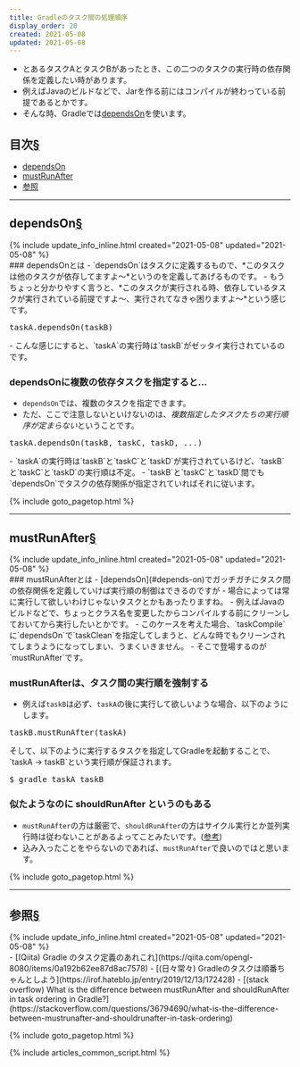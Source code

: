 ```yaml
---
title: Gradleのタスク間の処理順序
display_order: 20
created: 2021-05-08
updated: 2021-05-08
---
```

- とあるタスクAとタスクBがあったとき、この二つのタスクの実行時の依存関係を定義したい時があります。
- 例えばJavaのビルドなどで、Jarを作る前にはコンパイルが終わっている前提であるとかです。
- そんな時、Gradleでは[dependsOn](#depends-on)を使います。

## <a name="index">目次</a><a class="heading-anchor-permalink" href="#目次">§</a>

<ul id="index_ul">
<li><a href="#depends-on">dependsOn</a></li>
<li><a href="#must-run-after">mustRunAfter</a></li>
<li><a href="#reference">参照</a></li>
</ul>

* * *
## <a name="depends-on">dependsOn</a><a class="heading-anchor-permalink" href="#depends-on">§</a>
<div class="chapter-updated">{% include update_info_inline.html created="2021-05-08" updated="2021-05-08" %}</div>
### dependsOnとは
- `dependsOn`はタスクに定義するもので、*このタスクは他のタスクが依存してますよ～*というのを定義してあげるものです。
- もうちょっと分かりやすく言うと、*このタスクが実行される時、依存しているタスクが実行されている前提ですよ～、実行されてなきゃ困りますよ～*という感じです。

<div class="code-box no-title">
<pre>
taskA.dependsOn(taskB)
</pre>
</div>
- こんな感じにすると、`taskA`の実行時は`taskB`がゼッタイ実行されているのです。

### dependsOnに複数の依存タスクを指定すると…
- `dependsOn`では、複数のタスクを指定できます。
- ただ、ここで注意しないといけないのは、*複数指定したタスクたちの実行順序が定まらない*ということです。
<div class="code-box no-title">
<pre>
taskA.dependsOn(taskB, taskC, taskD, ...)
</pre>
</div>
- `taskA`の実行時は`taskB`と`taskC`と`taskD`が実行されているけど、`taskB`と`taskC`と`taskD`の実行順は不定。
- `taskB`と`taskC`と`taskD`間でも`dependsOn`でタスクの依存関係が指定されていればそれに従います。

{% include goto_pagetop.html %}

* * *
## <a name="must-run-after">mustRunAfter</a><a class="heading-anchor-permalink" href="#must-run-after">§</a>
<div class="chapter-updated">{% include update_info_inline.html created="2021-05-08" updated="2021-05-08" %}</div>
### mustRunAfterとは
- [dependsOn](#depends-on)でガッチガチにタスク間の依存関係を定義していけば実行順の制御はできるのですが
- 場合によっては常に実行して欲しいわけじゃないタスクとかもあったりますね。
- 例えばJavaのビルドなどで、ちょっとクラス名を変更したからコンパイルする前にクリーンしておいてから実行したいとかです。
- このケースを考えた場合、`taskCompile`に`dependsOn`で`taskClean`を指定してしまうと、どんな時でもクリーンされてしまうようになってしまい、うまくいきません。
- そこで登場するのが`mustRunAfter`です。

### mustRunAfterは、タスク間の実行順を強制する
- 例えば`taskB`は必ず、`taskA`の後に実行して欲しいような場合、以下のようにします。
<div class="code-box no-title">
<pre>
taskB.mustRunAfter(taskA)
</pre>
</div>
そして、以下のように実行するタスクを指定してGradleを起動することで、
`taskA -> taskB`という実行順が保証されます。
<div class="code-box-output no-title">
<pre>
$ gradle taskA taskB
</pre>
</div>

### 似たようなのに shouldRunAfter というのもある
- `mustRunAfter`の方は厳密で、`shouldRunAfter`の方はサイクル実行とか並列実行時は従わないことがあるよってことみたいです。([参考](https://stackoverflow.com/questions/36794690/what-is-the-difference-between-mustrunafter-and-shouldrunafter-in-task-ordering))
- 込み入ったことをやらないのであれば、`mustRunAfter`で良いのではと思います。

{% include goto_pagetop.html %}

* * *
## <a name="reference">参照</a><a class="heading-anchor-permalink" href="#reference">§</a>
<div class="chapter-updated">{% include update_info_inline.html created="2021-05-08" updated="2021-05-08" %}</div>
- [(Qiita) Gradle のタスク定義のあれこれ](https://qiita.com/opengl-8080/items/0a192b62ee87d8ac7578)
- [(日々常々) Gradleのタスクは順番ちゃんとしよう](https://irof.hateblo.jp/entry/2019/12/13/172428)
- [(stack overflow) What is the difference between mustRunAfter and shouldRunAfter in task ordering in Gradle?](https://stackoverflow.com/questions/36794690/what-is-the-difference-between-mustrunafter-and-shouldrunafter-in-task-ordering)

{% include goto_pagetop.html %}

{% include articles_common_script.html %}

